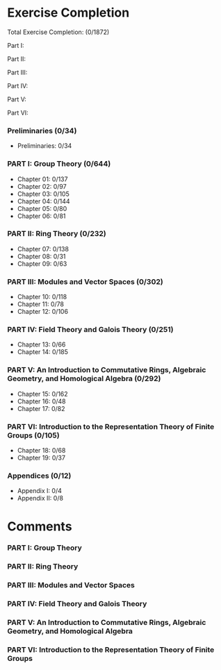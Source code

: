 # Exercise Completion

Total Exercise Completion: (0/1872)

Part I:

Part II:

Part III:

Part IV:

Part V:

Part VI:

### Preliminaries (0/34)
- Preliminaries: 0/34

### PART I: Group Theory (0/644)
- Chapter 01: 0/137
- Chapter 02: 0/97
- Chapter 03: 0/105
- Chapter 04: 0/144
- Chapter 05: 0/80
- Chapter 06: 0/81

### PART II: Ring Theory (0/232)
- Chapter 07: 0/138
- Chapter 08: 0/31
- Chapter 09: 0/63

### PART III: Modules and Vector Spaces (0/302)
- Chapter 10: 0/118
- Chapter 11: 0/78
- Chapter 12: 0/106

### PART IV: Field Theory and Galois Theory (0/251)
- Chapter 13: 0/66
- Chapter 14: 0/185

### PART V: An Introduction to Commutative Rings, Algebraic Geometry, and Homological Algebra (0/292)
- Chapter 15: 0/162
- Chapter 16: 0/48
- Chapter 17: 0/82

### PART VI: Introduction to the Representation Theory of Finite Groups (0/105)
- Chapter 18: 0/68
- Chapter 19: 0/37

### Appendices (0/12)
- Appendix I: 0/4
- Appendix II: 0/8

# Comments

### PART I: Group Theory

### PART II: Ring Theory 

### PART III: Modules and Vector Spaces

### PART IV: Field Theory and Galois Theory

### PART V: An Introduction to Commutative Rings, Algebraic Geometry, and Homological Algebra

### PART VI: Introduction to the Representation Theory of Finite Groups

